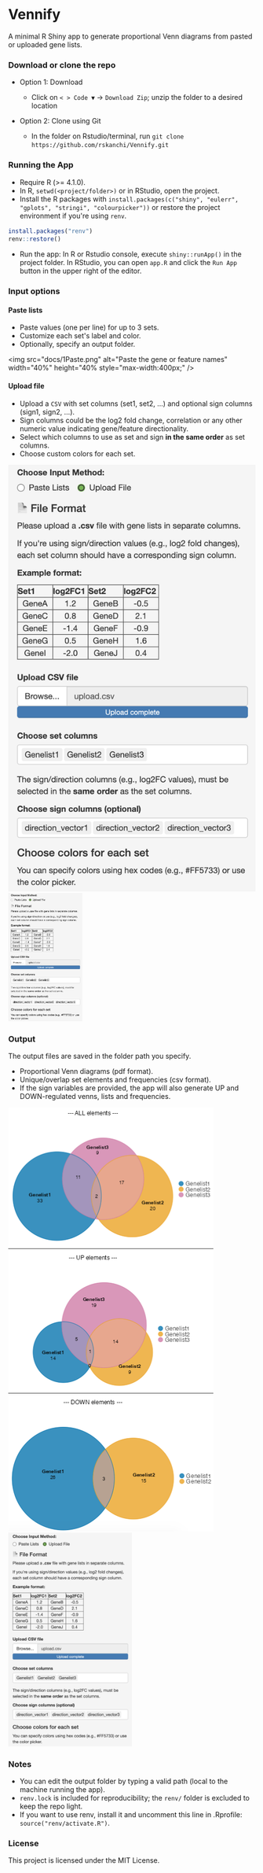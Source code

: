 # Vennify

A minimal R Shiny app to generate proportional Venn diagrams from pasted or uploaded gene lists.

### Download or clone the repo

- Option 1: Download 
    - Click on `< > Code ▼` -> `Download Zip`; unzip the folder to a desired location  

- Option 2: Clone using Git
    - In the folder on Rstudio/terminal, run `git clone https://github.com/rskanchi/Vennify.git`

### Running the App

- Require R (\>= 4.1.0).  
- In R, `setwd(<project/folder>)` or in RStudio, open the project.  
- Install the R packages with `install.packages(c("shiny", "eulerr", "gplots", "stringi", "colourpicker"))` or 
restore the project environment if you're using `renv`.   

```r
install.packages("renv")
renv::restore()
```

- Run the app:  In R or Rstudio console, execute `shiny::runApp()` in the project folder. In RStudio, you can open `app.R` and 
click the `Run App` button in the upper right of the editor.   

### Input options

#### Paste lists

- Paste values (one per line) for up to 3 sets.  
- Customize each set's label and color.  
- Optionally, specify an output folder.  

<img src="docs/1Paste.png" alt="Paste the gene or feature names" width="40%" height="40% style="max-width:400px;" />

#### Upload file

- Upload a `CSV` with set columns (set1, set2, ...) and optional sign columns (sign1, sign2, ...).  
- Sign columns could be the log2 fold change, correlation or any other numeric value indicating gene/feature directionality. 
- Select which columns to use as set and sign **in the same order** as set columns.  
- Choose custom colors for each set.  

![Upload CSV file](docs/2Upload.png)
<img src="docs/2Upload.png" alt="Paste the gene or feature names" width="30%" height="40%;" />

### Output

The output files are saved in the folder path you specify.
- Proportional Venn diagrams (pdf format).  
- Unique/overlap set elements and frequencies (csv format).  
- If the sign variables are provided, the app will also generate UP and DOWN-regulated venns, lists and frequencies.  

![example output](docs/3venn.png)
<img src="docs/2Upload.png" alt="Paste the gene or feature names" width="50%" height="40%;" />

### Notes

- You can edit the output folder by typing a valid path (local to the machine running the app).  
- `renv.lock` is included for reproducibility; the `renv/` folder is excluded to keep the repo light.   
- If you want to use renv, install it and uncomment this line in .Rprofile: `source("renv/activate.R")`.  

### License

This project is licensed under the MIT License.